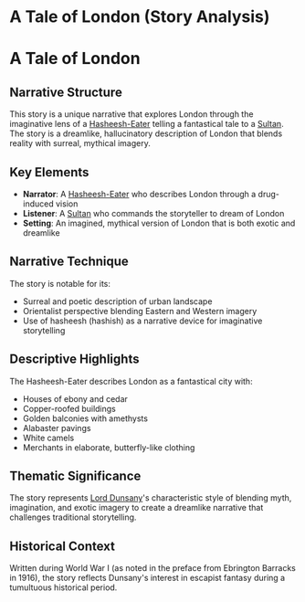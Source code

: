 # A Tale of London (Story Analysis)

# A Tale of London

## Narrative Structure
This story is a unique narrative that explores London through the imaginative lens of a [Hasheesh-Eater](./hasheesh-eater.md) telling a fantastical tale to a [Sultan](./sultan.md). The story is a dreamlike, hallucinatory description of London that blends reality with surreal, mythical imagery.

## Key Elements
- **Narrator**: A [Hasheesh-Eater](./hasheesh-eater.md) who describes London through a drug-induced vision
- **Listener**: A [Sultan](./sultan.md) who commands the storyteller to dream of London
- **Setting**: An imagined, mythical version of London that is both exotic and dreamlike

## Narrative Technique
The story is notable for its:
- Surreal and poetic description of urban landscape
- Orientalist perspective blending Eastern and Western imagery
- Use of hasheesh (hashish) as a narrative device for imaginative storytelling

## Descriptive Highlights
The Hasheesh-Eater describes London as a fantastical city with:
- Houses of ebony and cedar
- Copper-roofed buildings
- Golden balconies with amethysts
- Alabaster pavings
- White camels
- Merchants in elaborate, butterfly-like clothing

## Thematic Significance
The story represents [Lord Dunsany](./lord-dunsany.md)'s characteristic style of blending myth, imagination, and exotic imagery to create a dreamlike narrative that challenges traditional storytelling.

## Historical Context
Written during World War I (as noted in the preface from Ebrington Barracks in 1916), the story reflects Dunsany's interest in escapist fantasy during a tumultuous historical period.